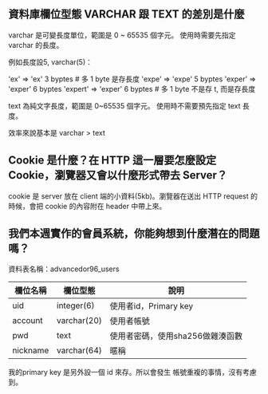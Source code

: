 ## 資料庫欄位型態 VARCHAR 跟 TEXT 的差別是什麼
varchar 是可變長度單位，範圍是 0 ~ 65535 個字元。
使用時需要先指定 varchar 的長度。

例如長度設5, varchar(5)：

'ex' => 'ex' 3 byptes # 多 1 byte 是存長度
'expe' => 'expe' 5 byptes
'exper' => 'exper' 6 byptes
'expert' => 'exper' 6 byptes # 多 1 byte 不是存 t, 而是存長度

text 為純文字長度，範圍是 0~65535 個字元。
使用時不需要預先指定 text 長度。

效率來說基本是 varchar > text

## Cookie 是什麼？在 HTTP 這一層要怎麼設定 Cookie，瀏覽器又會以什麼形式帶去 Server？

cookie 是 server 放在 client 端的小資料(5kb)。瀏覽器在送出 HTTP request 的時候，會把 cookie 的內容附在 header 中帶上來。


## 我們本週實作的會員系統，你能夠想到什麼潛在的問題嗎？

資料表名稱：advancedor96_users

| 欄位名稱 | 欄位型態 | 說明 |
|----------|----------|------|
|  uid  |    integer(6)      | 使用者id，Primary key     |
|  account  |varchar(20) | 使用者帳號     |
| pwd   | text | 使用者密碼，使用sha256做雜湊函數  |
| nickname   | varchar(64) | 暱稱  |

我的primary key 是另外設一個 id 來存。所以會發生 帳號重複的事情，沒有考慮到。


